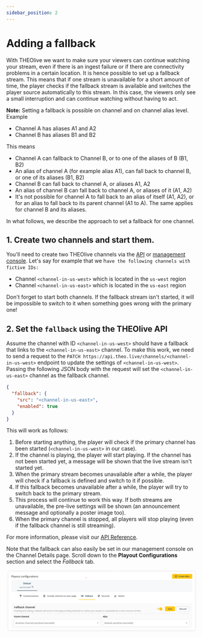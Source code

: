 ```yaml
---
sidebar_position: 2
---
```


# Adding a fallback

With THEOlive we want to make sure your viewers can continue watching your stream, even if there is an ingest failure or if there are connectivity problems in a certain location. It is hence possible to set up a fallback stream. This means that if one stream is unavailable for a short amount of time, the player checks if the fallback stream is available and switches the player source automatically to this stream. In this case, the viewers only see a small interruption and can continue watching without having to act.

**Note:** Setting a fallback is possible on channel and on channel alias level. Example

- Channel A has aliases A1 and A2
- Channel B has aliases B1 and B2

This means

- Channel A can fallback to Channel B, or to one of the aliases of B (B1, B2)
- An alias of channel A (for example alias A1), can fall back to channel B, or one of its aliases (B1, B2)
- Channel B can fall back to channel A, or aliases A1, A2
- An alias of channel B can fall back to channel A, or aliases of it (A1, A2)
- It's not possible for channel A to fall back to an alias of itself (A1, A2), or for an alias to fall back to its parent channel (A1 to A). The same applies for channel B and its aliases.

In what follows, we describe the approach to set a fallback for one channel.

## 1. Create two channels and start them.

You'll need to create two THEOlive channels via the [API](https://developers.theo.live/reference/create-channel) or [management console](https://console.theo.live/). Let's say for example that we h`ave the following channels with fictive IDs:`

- Channel `<channel-in-us-west>` which is located in the `us-west` region
- Channel `<channel-in-us-east>` which is located in the `us-east` region

Don't forget to start both channels. If the fallback stream isn't started, it will be impossible to switch to it when something goes wrong with the primary one!

## 2. Set the `fallback` using the THEOlive API

Assume the channel with ID `<channel-in-us-west>` should have a fallback that links to the `<channel-in-us-east>` channel. To make this work, we need to send a request to the `PATCH https://api.theo.live/channels/<channel-in-us-west>` endpoint to update the settings of `<channel-in-us-west>`. Passing the following JSON body with the request will set the `<channel-in-us-east>` channel as the fallback channel.

```json
{
  "fallback": {
    "src": "<channel-in-us-east>",
    "enabled": true
  }
}
```

This will work as follows:

1. Before starting anything, the player will check if the primary channel has been started (`<channel-in-us-west>` in our case).
2. If the channel is playing, the player will start playing. If the channel has not been started yet, a message will be shown that the live stream isn't started yet.
3. When the primary stream becomes unavailable after a while, the player will check if a fallback is defined and switch to it if possible.
4. If this fallback becomes unavailable after a while, the player will try to switch back to the primary stream.
5. This process will continue to work this way. If both streams are unavailable, the pre-live settings will be shown (an announcement message and optionally a poster image too).
6. When the primary channel is stopped, all players will stop playing (even if the fallback channel is still streaming).

For more information, please visit our [API Reference](https://developers.theo.live/reference/update-channel).

Note that the fallback can also easily be set in our management console on the Channel Details page. Scroll down to the **Playout Configurations** section and select the _Fallback_ tab.

![Setting a fallback through the management console](../assets/img/8d77256-Screenshot_2023-06-28_131652.png)
